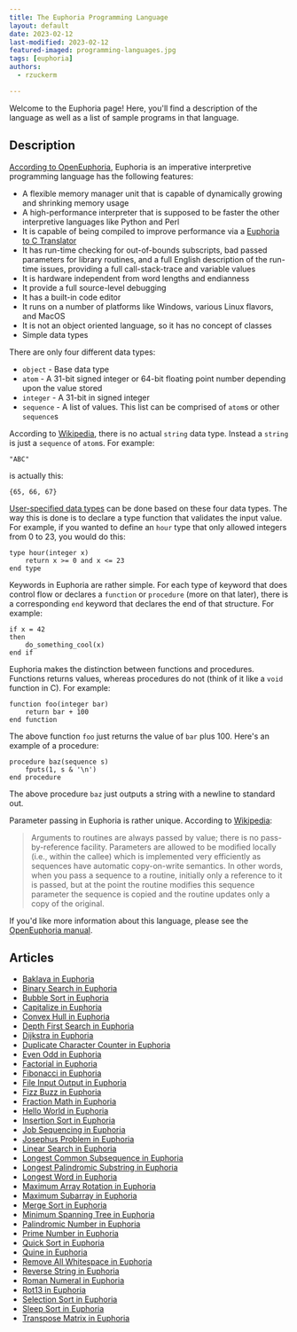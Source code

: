 ```yaml
---
title: The Euphoria Programming Language
layout: default
date: 2023-02-12
last-modified: 2023-02-12
featured-imaged: programming-languages.jpg
tags: [euphoria]
authors:
  - rzuckerm

---
```


Welcome to the Euphoria page! Here, you'll find a description of the language as well as a list of sample programs in that language.

## Description

[According to OpenEuphoria](https://openeuphoria.org/), Euphoria is an imperative
interpretive programming language has the following features:

* A flexible memory manager unit that is capable of dynamically growing and shrinking
  memory usage
* A high-performance interpreter that is supposed to be faster the other interpretive
  languages like Python and Perl
* It is capable of being compiled to improve performance via a 
  [Euphoria to C Translator](https://openeuphoria.org/docs/e2c.html#_606_euphoriatoctranslator)
* It has run-time checking for out-of-bounds subscripts, bad passed parameters for
  library routines, and a full English description of the run-time issues, providing
  a full call-stack-trace and variable values
* It is hardware independent from word lengths and endianness
* It provide a full source-level debugging
* It has a built-in code editor
* It runs on a number of platforms like Windows, various Linux flavors, and MacOS
* It is not an object oriented language, so it has no concept of classes
* Simple data types

There are only four different data types:

* `object` - Base data type
* `atom` - A 31-bit signed integer or 64-bit floating point number depending upon the
  value stored
* `integer` - A 31-bit in signed integer
* `sequence` - A list of values. This list can be comprised of `atom`s or other
  `sequence`s

According to [Wikipedia](https://en.wikipedia.org/wiki/Euphoria_(programming_language)),
there is no actual `string` data type. Instead a `string` is just a `sequence`
of `atom`s. For example:
```
"ABC"
```

is actually this:
```
{65, 66, 67}
```

[User-specified data types](https://openeuphoria.org/docs/lang_decl.html#_123_userdefinedtypes)
can be done based on these four data types. The way this is done is to declare a type
function that validates the input value. For example, if you wanted to define an
`hour` type that only allowed integers from 0 to 23, you would do this:

```euphoria
type hour(integer x)
    return x >= 0 and x <= 23
end type
```

Keywords in Euphoria are rather simple. For each type of keyword that does control flow or
declares a `function` or `procedure` (more on that later), there is a corresponding `end`
keyword that declares the end of that structure. For example:

```euphoria
if x = 42
then
    do_something_cool(x)
end if
```

Euphoria makes the distinction between functions and procedures. Functions returns
values, whereas procedures do not (think of it like a `void` function in C).
For example:

```euphoria
function foo(integer bar)
    return bar + 100
end function
```

The above function `foo` just returns the value of `bar` plus 100. Here's an example
of a procedure:

```euphoria
procedure baz(sequence s)
    fputs(1, s & '\n')
end procedure
```

The above procedure `baz` just outputs a string with a newline to standard out.

Parameter passing in Euphoria is rather unique. According to
[Wikipedia](https://en.wikipedia.org/wiki/Euphoria_(programming_language)#Parameter_passing):

> Arguments to routines are always passed by value; there is no pass-by-reference facility.
  Parameters are allowed to be modified locally (i.e., within the callee) which is implemented
  very efficiently as sequences have automatic copy-on-write semantics. In other words, when you
  pass a sequence to a routine, initially only a reference to it is passed, but at the point the
  routine modifies this sequence parameter the sequence is copied and the routine updates only a
  copy of the original.

If you'd like more information about this language, please see the
[OpenEuphoria manual](https://openeuphoria.org/docs/index.html).


## Articles

- [Baklava in Euphoria](https://sampleprograms.io/projects/baklava/euphoria)
- [Binary Search in Euphoria](https://sampleprograms.io/projects/binary-search/euphoria)
- [Bubble Sort in Euphoria](https://sampleprograms.io/projects/bubble-sort/euphoria)
- [Capitalize in Euphoria](https://sampleprograms.io/projects/capitalize/euphoria)
- [Convex Hull in Euphoria](https://sampleprograms.io/projects/convex-hull/euphoria)
- [Depth First Search in Euphoria](https://sampleprograms.io/projects/depth-first-search/euphoria)
- [Dijkstra in Euphoria](https://sampleprograms.io/projects/dijkstra/euphoria)
- [Duplicate Character Counter in Euphoria](https://sampleprograms.io/projects/duplicate-character-counter/euphoria)
- [Even Odd in Euphoria](https://sampleprograms.io/projects/even-odd/euphoria)
- [Factorial in Euphoria](https://sampleprograms.io/projects/factorial/euphoria)
- [Fibonacci in Euphoria](https://sampleprograms.io/projects/fibonacci/euphoria)
- [File Input Output in Euphoria](https://sampleprograms.io/projects/file-input-output/euphoria)
- [Fizz Buzz in Euphoria](https://sampleprograms.io/projects/fizz-buzz/euphoria)
- [Fraction Math in Euphoria](https://sampleprograms.io/projects/fraction-math/euphoria)
- [Hello World in Euphoria](https://sampleprograms.io/projects/hello-world/euphoria)
- [Insertion Sort in Euphoria](https://sampleprograms.io/projects/insertion-sort/euphoria)
- [Job Sequencing in Euphoria](https://sampleprograms.io/projects/job-sequencing/euphoria)
- [Josephus Problem in Euphoria](https://sampleprograms.io/projects/josephus-problem/euphoria)
- [Linear Search in Euphoria](https://sampleprograms.io/projects/linear-search/euphoria)
- [Longest Common Subsequence in Euphoria](https://sampleprograms.io/projects/longest-common-subsequence/euphoria)
- [Longest Palindromic Substring in Euphoria](https://sampleprograms.io/projects/longest-palindromic-substring/euphoria)
- [Longest Word in Euphoria](https://sampleprograms.io/projects/longest-word/euphoria)
- [Maximum Array Rotation in Euphoria](https://sampleprograms.io/projects/maximum-array-rotation/euphoria)
- [Maximum Subarray in Euphoria](https://sampleprograms.io/projects/maximum-subarray/euphoria)
- [Merge Sort in Euphoria](https://sampleprograms.io/projects/merge-sort/euphoria)
- [Minimum Spanning Tree in Euphoria](https://sampleprograms.io/projects/minimum-spanning-tree/euphoria)
- [Palindromic Number in Euphoria](https://sampleprograms.io/projects/palindromic-number/euphoria)
- [Prime Number in Euphoria](https://sampleprograms.io/projects/prime-number/euphoria)
- [Quick Sort in Euphoria](https://sampleprograms.io/projects/quick-sort/euphoria)
- [Quine in Euphoria](https://sampleprograms.io/projects/quine/euphoria)
- [Remove All Whitespace in Euphoria](https://sampleprograms.io/projects/remove-all-whitespace/euphoria)
- [Reverse String in Euphoria](https://sampleprograms.io/projects/reverse-string/euphoria)
- [Roman Numeral in Euphoria](https://sampleprograms.io/projects/roman-numeral/euphoria)
- [Rot13 in Euphoria](https://sampleprograms.io/projects/rot13/euphoria)
- [Selection Sort in Euphoria](https://sampleprograms.io/projects/selection-sort/euphoria)
- [Sleep Sort in Euphoria](https://sampleprograms.io/projects/sleep-sort/euphoria)
- [Transpose Matrix in Euphoria](https://sampleprograms.io/projects/transpose-matrix/euphoria)
